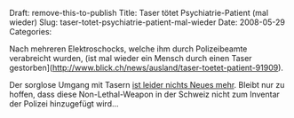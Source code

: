 Draft: remove-this-to-publish
Title: Taser tötet Psychiatrie-Patient (mal wieder)
Slug: taser-totet-psychiatrie-patient-mal-wieder
Date: 2008-05-29
Categories:

Nach mehreren Elektroschocks, welche ihm durch Polizeibeamte verabreicht wurden, (ist mal wieder ein Mensch durch einen Taser gestorben](http://www.blick.ch/news/ausland/taser-toetet-patient-91909).

Der sorglose Umgang mit Tasern [ist leider nichts Neues mehr](http://spinlock.ch/blog/?s=taser). Bleibt nur zu hoffen, dass diese Non-Lethal-Weapon in der Schweiz nicht zum Inventar der Polizei hinzugefügt wird...
